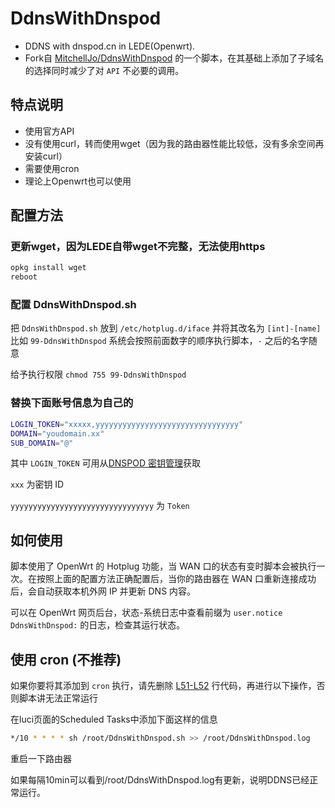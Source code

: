 # DdnsWithDnspod

* DDNS with dnspod.cn in LEDE(Openwrt).
* Fork自 [MitchellJo/DdnsWithDnspod](https://github.com/MitchellJo/DdnsWithDnspod) 的一个脚本，在其基础上添加了子域名的选择同时减少了对 `API` 不必要的调用。

## 特点说明

* 使用官方API
* 没有使用curl，转而使用wget（因为我的路由器性能比较低，没有多余空间再安装curl）
* 需要使用cron
* 理论上Openwrt也可以使用

## 配置方法

### 更新wget，因为LEDE自带wget不完整，无法使用https

```bash
opkg install wget
reboot
```
### 配置 DdnsWithDnspod.sh

把 `DdnsWithDnspod.sh` 放到 `/etc/hotplug.d/iface` 并将其改名为 `[int]-[name]` 比如 `99-DdnsWithDnspod` 系统会按照前面数字的顺序执行脚本，`-` 之后的名字随意

给予执行权限 `chmod 755 99-DdnsWithDnspod`

### 替换下面账号信息为自己的

```bash
LOGIN_TOKEN="xxxxx,yyyyyyyyyyyyyyyyyyyyyyyyyyyyyyyy"
DOMAIN="youdomain.xx"
SUB_DOMAIN="@"
```

其中 `LOGIN_TOKEN` 可用从[DNSPOD 密钥管理](https://console.dnspod.cn/account/token)获取

`xxx` 为密钥 ID

`yyyyyyyyyyyyyyyyyyyyyyyyyyyyyyyy` 为 `Token`

## 如何使用

脚本使用了 OpenWrt 的 Hotplug 功能，当 WAN 口的状态有变时脚本会被执行一次。在按照上面的配置方法正确配置后，当你的路由器在 WAN 口重新连接成功后，会自动获取本机外网 IP 并更新 DNS 内容。

可以在 OpenWrt 网页后台，状态-系统日志中查看前缀为 `user.notice DdnsWithDnspod:` 的日志，检查其运行状态。

## 使用 cron (不推荐)

如果你要将其添加到 `cron` 执行，请先删除 [L51-L52](https://github.com/blackyau/DdnsWithDnspod/blob/master/DdnsWithDnspod.sh#L51-L52) 行代码，再进行以下操作，否则脚本讲无法正常运行

在luci页面的Scheduled Tasks中添加下面这样的信息
```bash
*/10 * * * * sh /root/DdnsWithDnspod.sh >> /root/DdnsWithDnspod.log
```
重启一下路由器

如果每隔10min可以看到/root/DdnsWithDnspod.log有更新，说明DDNS已经正常运行。
